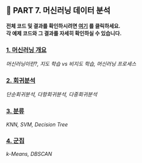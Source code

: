 <h2>📌 PART 7. 머신러닝 데이터 분석</h2>
<!-- 링크 수정하기 -->

**전체 코드 및 결과를 확인하시려면 [여기](https://github.com/tae2On/Technical_Books_Notes/blob/main/%ED%8C%8C%EC%9D%B4%EC%8D%AC%20%EB%A8%B8%EC%8B%A0%EB%9F%AC%EB%8B%9D%20%ED%8C%90%EB%8B%A4%EC%8A%A4%20%EB%8D%B0%EC%9D%B4%ED%84%B0%20%EB%B6%84%EC%84%9D/07.%20%EB%A8%B8%EC%8B%A0%EB%9F%AC%EB%8B%9D%20%EB%8D%B0%EC%9D%B4%ED%84%B0%20%EB%B6%84%EC%84%9D/%EB%A8%B8%EC%8B%A0%EB%9F%AC%EB%8B%9D%20%EB%8D%B0%EC%9D%B4%ED%84%B0%20%EB%B6%84%EC%84%9D.ipynb "전체 코드 보기") 를 클릭하세요.<br> 각 예제 코드와 그 결과를 자세히 확인하실 수 있습니다.**

<h3><a href="https://github.com/tae2On/Technical_Books_Notes/blob/main/%ED%8C%8C%EC%9D%B4%EC%8D%AC%20%EB%A8%B8%EC%8B%A0%EB%9F%AC%EB%8B%9D%20%ED%8C%90%EB%8B%A4%EC%8A%A4%20%EB%8D%B0%EC%9D%B4%ED%84%B0%20%EB%B6%84%EC%84%9D/07.%20%EB%A8%B8%EC%8B%A0%EB%9F%AC%EB%8B%9D%20%EB%8D%B0%EC%9D%B4%ED%84%B0%20%EB%B6%84%EC%84%9D/1.%20%EB%A8%B8%EC%8B%A0%EB%9F%AC%EB%8B%9D%20%EA%B0%9C%EC%9A%94.md">1. 머신러닝 개요</a></h3>

*머신러닝이란?, 지도 학습 vs 비지도 학습, 머신러닝 프로세스*

<h3><a href="https://github.com/tae2On/Technical_Books_Notes/blob/main/%ED%8C%8C%EC%9D%B4%EC%8D%AC%20%EB%A8%B8%EC%8B%A0%EB%9F%AC%EB%8B%9D%20%ED%8C%90%EB%8B%A4%EC%8A%A4%20%EB%8D%B0%EC%9D%B4%ED%84%B0%20%EB%B6%84%EC%84%9D/07.%20%EB%A8%B8%EC%8B%A0%EB%9F%AC%EB%8B%9D%20%EB%8D%B0%EC%9D%B4%ED%84%B0%20%EB%B6%84%EC%84%9D/2.%20%ED%9A%8C%EA%B7%80%EB%B6%84%EC%84%9D.md">2. 회귀분석</a></h3>

*단순회귀분석, 다항회귀분석, 다중회귀분석*

<h3><a href="https://github.com/tae2On/Technical_Books_Notes/blob/main/%ED%8C%8C%EC%9D%B4%EC%8D%AC%20%EB%A8%B8%EC%8B%A0%EB%9F%AC%EB%8B%9D%20%ED%8C%90%EB%8B%A4%EC%8A%A4%20%EB%8D%B0%EC%9D%B4%ED%84%B0%20%EB%B6%84%EC%84%9D/07.%20%EB%A8%B8%EC%8B%A0%EB%9F%AC%EB%8B%9D%20%EB%8D%B0%EC%9D%B4%ED%84%B0%20%EB%B6%84%EC%84%9D/3.%20%EB%B6%84%EB%A5%98.md">3. 분류</a></h3>

*KNN, SVM, Decision Tree*

<h3><a href="https://github.com/tae2On/Technical_Books_Notes/blob/main/%ED%8C%8C%EC%9D%B4%EC%8D%AC%20%EB%A8%B8%EC%8B%A0%EB%9F%AC%EB%8B%9D%20%ED%8C%90%EB%8B%A4%EC%8A%A4%20%EB%8D%B0%EC%9D%B4%ED%84%B0%20%EB%B6%84%EC%84%9D/07.%20%EB%A8%B8%EC%8B%A0%EB%9F%AC%EB%8B%9D%20%EB%8D%B0%EC%9D%B4%ED%84%B0%20%EB%B6%84%EC%84%9D/4.%20%EA%B5%B0%EC%A7%91.md">4. 군집</a></h3>

*k-Means, DBSCAN*
